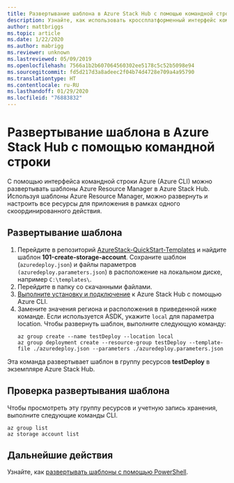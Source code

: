 ```yaml
---
title: Развертывание шаблона в Azure Stack Hub с помощью командной строки
description: Узнайте, как использовать кроссплатформенный интерфейс командной строки Azure для развертывания шаблонов в Azure Stack Hub.
author: mattbriggs
ms.topic: article
ms.date: 1/22/2020
ms.author: mabrigg
ms.reviewer: unknown
ms.lastreviewed: 05/09/2019
ms.openlocfilehash: 7566a1b2b607064560302ee5178c5c52b5098e94
ms.sourcegitcommit: fd5d217d3a8adeec2f04b74d4728e709a4a95790
ms.translationtype: HT
ms.contentlocale: ru-RU
ms.lasthandoff: 01/29/2020
ms.locfileid: "76883832"
---
```

# <a name="deploy-a-template-with-the-command-line-in-azure-stack-hub"></a>Развертывание шаблона в Azure Stack Hub с помощью командной строки

С помощью интерфейса командной строки Azure (Azure CLI) можно развертывать шаблоны Azure Resource Manager в Azure Stack Hub. Используя шаблоны Azure Resource Manager, можно развернуть и настроить все ресурсы для приложения в рамках одного скоординированного действия.

## <a name="deploy-template"></a>Развертывание шаблона

1. Перейдите в репозиторий [AzureStack-QuickStart-Templates](https://aka.ms/AzureStackGitHub) и найдите шаблон **101-create-storage-account**. Сохраните шаблон (`azuredeploy.json`) и файлы параметров `(azuredeploy.parameters.json`) в расположение на локальном диске, например `C:\templates\`.
2. Перейдите в папку со скачанными файлами. 
3. [Выполните установку и подключение](azure-stack-version-profiles-azurecli2.md) к Azure Stack Hub с помощью Azure CLI.
4. Замените значения региона и расположения в приведенной ниже команде. Если используется ASDK, укажите `local` для параметра location. Чтобы развернуть шаблон, выполните следующую команду:
    ```azurecli
    az group create --name testDeploy --location local
    az group deployment create --resource-group testDeploy --template-file ./azuredeploy.json --parameters ./azuredeploy.parameters.json
    ```

Эта команда развертывает шаблон в группу ресурсов **testDeploy** в экземпляре Azure Stack Hub.

## <a name="validate-template-deployment"></a>Проверка развертывания шаблона

Чтобы просмотреть эту группу ресурсов и учетную запись хранения, выполните следующие команды CLI.

```azurecli
az group list
az storage account list
```

## <a name="next-steps"></a>Дальнейшие действия

Узнайте, как [развертывать шаблоны с помощью PowerShell](azure-stack-deploy-template-powershell.md).
